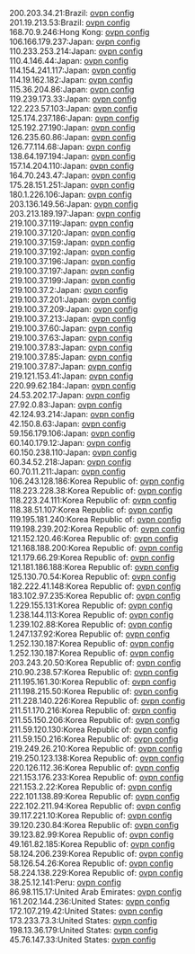 200.203.34.21:Brazil: [ovpn config](vpn/200_203_34_21.ovpn)  
201.19.213.53:Brazil: [ovpn config](vpn/201_19_213_53.ovpn)  
168.70.9.246:Hong Kong: [ovpn config](vpn/168_70_9_246.ovpn)  
106.166.179.237:Japan: [ovpn config](vpn/106_166_179_237.ovpn)  
110.233.253.214:Japan: [ovpn config](vpn/110_233_253_214.ovpn)  
110.4.146.44:Japan: [ovpn config](vpn/110_4_146_44.ovpn)  
114.154.241.117:Japan: [ovpn config](vpn/114_154_241_117.ovpn)  
114.19.162.182:Japan: [ovpn config](vpn/114_19_162_182.ovpn)  
115.36.204.86:Japan: [ovpn config](vpn/115_36_204_86.ovpn)  
119.239.173.33:Japan: [ovpn config](vpn/119_239_173_33.ovpn)  
122.223.57.103:Japan: [ovpn config](vpn/122_223_57_103.ovpn)  
125.174.237.186:Japan: [ovpn config](vpn/125_174_237_186.ovpn)  
125.192.27.190:Japan: [ovpn config](vpn/125_192_27_190.ovpn)  
126.235.60.86:Japan: [ovpn config](vpn/126_235_60_86.ovpn)  
126.77.114.68:Japan: [ovpn config](vpn/126_77_114_68.ovpn)  
138.64.197.194:Japan: [ovpn config](vpn/138_64_197_194.ovpn)  
157.14.204.110:Japan: [ovpn config](vpn/157_14_204_110.ovpn)  
164.70.243.47:Japan: [ovpn config](vpn/164_70_243_47.ovpn)  
175.28.151.251:Japan: [ovpn config](vpn/175_28_151_251.ovpn)  
180.1.226.106:Japan: [ovpn config](vpn/180_1_226_106.ovpn)  
203.136.149.56:Japan: [ovpn config](vpn/203_136_149_56.ovpn)  
203.213.189.197:Japan: [ovpn config](vpn/203_213_189_197.ovpn)  
219.100.37.119:Japan: [ovpn config](vpn/219_100_37_119.ovpn)  
219.100.37.120:Japan: [ovpn config](vpn/219_100_37_120.ovpn)  
219.100.37.159:Japan: [ovpn config](vpn/219_100_37_159.ovpn)  
219.100.37.192:Japan: [ovpn config](vpn/219_100_37_192.ovpn)  
219.100.37.196:Japan: [ovpn config](vpn/219_100_37_196.ovpn)  
219.100.37.197:Japan: [ovpn config](vpn/219_100_37_197.ovpn)  
219.100.37.199:Japan: [ovpn config](vpn/219_100_37_199.ovpn)  
219.100.37.2:Japan: [ovpn config](vpn/219_100_37_2.ovpn)  
219.100.37.201:Japan: [ovpn config](vpn/219_100_37_201.ovpn)  
219.100.37.209:Japan: [ovpn config](vpn/219_100_37_209.ovpn)  
219.100.37.213:Japan: [ovpn config](vpn/219_100_37_213.ovpn)  
219.100.37.60:Japan: [ovpn config](vpn/219_100_37_60.ovpn)  
219.100.37.63:Japan: [ovpn config](vpn/219_100_37_63.ovpn)  
219.100.37.83:Japan: [ovpn config](vpn/219_100_37_83.ovpn)  
219.100.37.85:Japan: [ovpn config](vpn/219_100_37_85.ovpn)  
219.100.37.87:Japan: [ovpn config](vpn/219_100_37_87.ovpn)  
219.121.153.41:Japan: [ovpn config](vpn/219_121_153_41.ovpn)  
220.99.62.184:Japan: [ovpn config](vpn/220_99_62_184.ovpn)  
24.53.202.17:Japan: [ovpn config](vpn/24_53_202_17.ovpn)  
27.92.0.83:Japan: [ovpn config](vpn/27_92_0_83.ovpn)  
42.124.93.214:Japan: [ovpn config](vpn/42_124_93_214.ovpn)  
42.150.8.63:Japan: [ovpn config](vpn/42_150_8_63.ovpn)  
59.156.179.106:Japan: [ovpn config](vpn/59_156_179_106.ovpn)  
60.140.179.12:Japan: [ovpn config](vpn/60_140_179_12.ovpn)  
60.150.238.110:Japan: [ovpn config](vpn/60_150_238_110.ovpn)  
60.34.52.218:Japan: [ovpn config](vpn/60_34_52_218.ovpn)  
60.70.11.211:Japan: [ovpn config](vpn/60_70_11_211.ovpn)  
106.243.128.186:Korea Republic of: [ovpn config](vpn/106_243_128_186.ovpn)  
118.223.228.38:Korea Republic of: [ovpn config](vpn/118_223_228_38.ovpn)  
118.223.24.111:Korea Republic of: [ovpn config](vpn/118_223_24_111.ovpn)  
118.38.51.107:Korea Republic of: [ovpn config](vpn/118_38_51_107.ovpn)  
119.195.181.240:Korea Republic of: [ovpn config](vpn/119_195_181_240.ovpn)  
119.198.239.202:Korea Republic of: [ovpn config](vpn/119_198_239_202.ovpn)  
121.152.120.46:Korea Republic of: [ovpn config](vpn/121_152_120_46.ovpn)  
121.168.188.200:Korea Republic of: [ovpn config](vpn/121_168_188_200.ovpn)  
121.179.66.29:Korea Republic of: [ovpn config](vpn/121_179_66_29.ovpn)  
121.181.186.188:Korea Republic of: [ovpn config](vpn/121_181_186_188.ovpn)  
125.130.70.54:Korea Republic of: [ovpn config](vpn/125_130_70_54.ovpn)  
182.222.41.148:Korea Republic of: [ovpn config](vpn/182_222_41_148.ovpn)  
183.102.97.235:Korea Republic of: [ovpn config](vpn/183_102_97_235.ovpn)  
1.229.155.131:Korea Republic of: [ovpn config](vpn/1_229_155_131.ovpn)  
1.238.144.113:Korea Republic of: [ovpn config](vpn/1_238_144_113.ovpn)  
1.239.102.88:Korea Republic of: [ovpn config](vpn/1_239_102_88.ovpn)  
1.247.137.92:Korea Republic of: [ovpn config](vpn/1_247_137_92.ovpn)  
1.252.130.187:Korea Republic of: [ovpn config](vpn/1_252_130_187.ovpn)  
1.252.130.187:Korea Republic of: [ovpn config](vpn/1_252_130_187.ovpn)  
203.243.20.50:Korea Republic of: [ovpn config](vpn/203_243_20_50.ovpn)  
210.90.238.57:Korea Republic of: [ovpn config](vpn/210_90_238_57.ovpn)  
211.195.161.30:Korea Republic of: [ovpn config](vpn/211_195_161_30.ovpn)  
211.198.215.50:Korea Republic of: [ovpn config](vpn/211_198_215_50.ovpn)  
211.228.140.226:Korea Republic of: [ovpn config](vpn/211_228_140_226.ovpn)  
211.51.170.216:Korea Republic of: [ovpn config](vpn/211_51_170_216.ovpn)  
211.55.150.206:Korea Republic of: [ovpn config](vpn/211_55_150_206.ovpn)  
211.59.120.130:Korea Republic of: [ovpn config](vpn/211_59_120_130.ovpn)  
211.59.150.216:Korea Republic of: [ovpn config](vpn/211_59_150_216.ovpn)  
219.249.26.210:Korea Republic of: [ovpn config](vpn/219_249_26_210.ovpn)  
219.250.123.138:Korea Republic of: [ovpn config](vpn/219_250_123_138.ovpn)  
220.126.112.36:Korea Republic of: [ovpn config](vpn/220_126_112_36.ovpn)  
221.153.176.233:Korea Republic of: [ovpn config](vpn/221_153_176_233.ovpn)  
221.153.2.22:Korea Republic of: [ovpn config](vpn/221_153_2_22.ovpn)  
222.101.138.89:Korea Republic of: [ovpn config](vpn/222_101_138_89.ovpn)  
222.102.211.94:Korea Republic of: [ovpn config](vpn/222_102_211_94.ovpn)  
39.117.221.10:Korea Republic of: [ovpn config](vpn/39_117_221_10.ovpn)  
39.120.230.84:Korea Republic of: [ovpn config](vpn/39_120_230_84.ovpn)  
39.123.82.99:Korea Republic of: [ovpn config](vpn/39_123_82_99.ovpn)  
49.161.82.185:Korea Republic of: [ovpn config](vpn/49_161_82_185.ovpn)  
58.124.206.239:Korea Republic of: [ovpn config](vpn/58_124_206_239.ovpn)  
58.126.54.26:Korea Republic of: [ovpn config](vpn/58_126_54_26.ovpn)  
58.224.138.229:Korea Republic of: [ovpn config](vpn/58_224_138_229.ovpn)  
38.25.12.141:Peru: [ovpn config](vpn/38_25_12_141.ovpn)  
86.98.115.17:United Arab Emirates: [ovpn config](vpn/86_98_115_17.ovpn)  
161.202.144.236:United States: [ovpn config](vpn/161_202_144_236.ovpn)  
172.107.219.42:United States: [ovpn config](vpn/172_107_219_42.ovpn)  
173.233.73.3:United States: [ovpn config](vpn/173_233_73_3.ovpn)  
198.13.36.179:United States: [ovpn config](vpn/198_13_36_179.ovpn)  
45.76.147.33:United States: [ovpn config](vpn/45_76_147_33.ovpn)  
